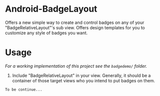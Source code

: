 # Android-BadgeLayout
Offers a new simple way to create and control badges on any of your "BadgeRelativeLayout"'s sub view. Offers design templates for you to customize any style of badges you want.

# Usage
*For a working implementation of this project see the `badgedemo/` folder.*

  1. Include "BadgeRelativeLayout" in your view. Generally, it should be a container of those target views who you intend to put badges on them.
  
    To be continue...
